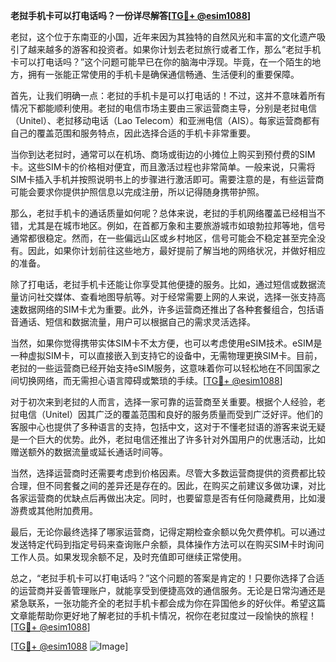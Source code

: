 **老挝手机卡可以打电话吗？一份详尽解答[[TG💪+ @esim1088](https://t.me/s/esim1088)]**

老挝，这个位于东南亚的小国，近年来因为其独特的自然风光和丰富的文化遗产吸引了越来越多的游客和投资者。如果你计划去老挝旅行或者工作，那么“老挝手机卡可以打电话吗？”这个问题可能早已在你的脑海中浮现。毕竟，在一个陌生的地方，拥有一张能正常使用的手机卡是确保通信畅通、生活便利的重要保障。

首先，让我们明确一点：老挝的手机卡是可以打电话的！不过，这并不意味着所有情况下都能顺利使用。老挝的电信市场主要由三家运营商主导，分别是老挝电信（Unitel）、老挝移动电话（Lao Telecom）和亚洲电信（AIS）。每家运营商都有自己的覆盖范围和服务特点，因此选择合适的手机卡非常重要。

当你到达老挝时，通常可以在机场、商场或街边的小摊位上购买到预付费的SIM卡。这些SIM卡的价格相对便宜，而且激活过程也非常简单。一般来说，只需将SIM卡插入手机并按照说明书上的步骤进行激活即可。需要注意的是，有些运营商可能会要求你提供护照信息以完成注册，所以记得随身携带护照。

那么，老挝手机卡的通话质量如何呢？总体来说，老挝的手机网络覆盖已经相当不错，尤其是在城市地区。例如，在首都万象和主要旅游城市如琅勃拉邦等地，信号通常都很稳定。然而，在一些偏远山区或乡村地区，信号可能会不稳定甚至完全没有。因此，如果你计划前往这些地方，最好提前了解当地的网络状况，并做好相应的准备。

除了打电话，老挝手机卡还能让你享受其他便捷的服务。比如，通过短信或数据流量访问社交媒体、查看地图导航等。对于经常需要上网的人来说，选择一张支持高速数据网络的SIM卡尤为重要。此外，许多运营商还推出了各种套餐组合，包括语音通话、短信和数据流量，用户可以根据自己的需求灵活选择。

当然，如果你觉得携带实体SIM卡不太方便，也可以考虑使用eSIM技术。eSIM是一种虚拟SIM卡，可以直接嵌入到支持它的设备中，无需物理更换SIM卡。目前，老挝的一些运营商已经开始支持eSIM服务，这意味着你可以轻松地在不同国家之间切换网络，而无需担心语言障碍或繁琐的手续。[[TG💪+ @esim1088](https://t.me/s/esim1088)]

对于初次来到老挝的人而言，选择一家可靠的运营商至关重要。根据个人经验，老挝电信（Unitel）因其广泛的覆盖范围和良好的服务质量而受到广泛好评。他们的客服中心也提供了多种语言的支持，包括中文，这对于不懂老挝语的游客来说无疑是一个巨大的优势。此外，老挝电信还推出了许多针对外国用户的优惠活动，比如赠送额外的数据流量或延长通话时间等。

当然，选择运营商时还需要考虑到价格因素。尽管大多数运营商提供的资费都比较合理，但不同套餐之间的差异还是存在的。因此，在购买之前建议多做功课，对比各家运营商的优缺点后再做出决定。同时，也要留意是否有任何隐藏费用，比如漫游费或其他附加费用。

最后，无论你最终选择了哪家运营商，记得定期检查余额以免欠费停机。可以通过发送特定代码到指定号码来查询账户余额，具体操作方法可以在购买SIM卡时询问工作人员。如果发现余额不足，及时充值即可继续正常使用。

总之，“老挝手机卡可以打电话吗？”这个问题的答案是肯定的！只要你选择了合适的运营商并妥善管理账户，就能享受到便捷高效的通信服务。无论是日常沟通还是紧急联系，一张功能齐全的老挝手机卡都会成为你在异国他乡的好伙伴。希望这篇文章能帮助你更好地了解老挝的手机卡情况，祝你在老挝度过一段愉快的旅程！[[TG💪+ @esim1088](https://t.me/s/esim1088)]

[[TG💪+ @esim1088](https://t.me/s/esim1088) ![Image](https://i.postimg.cc/4NQfJmqS/Snipaste-2025-05-13-00-14-12.png)]